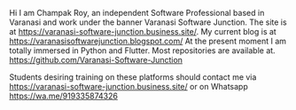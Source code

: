 Hi I am Champak Roy, an independent Software Professional based in Varanasi and work under the banner Varanasi Software Junction. The site is at 
https://varanasi-software-junction.business.site/.
My current blog is at https://varanasisoftwarejunction.blogspot.com/
At the present moment  I am totally immersed in Python and Flutter. Most repositories are available at.
https://github.com/Varanasi-Software-Junction

Students desiring training on these platforms should contact me via  https://varanasi-software-junction.business.site/ or on Whatsapp https://wa.me/919335874326

